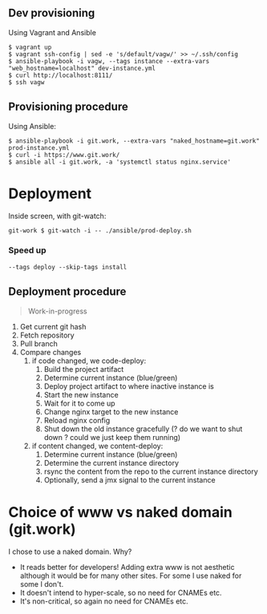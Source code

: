 
## Dev provisioning

Using Vagrant and Ansible

```
$ vagrant up
$ vagrant ssh-config | sed -e 's/default/vagw/' >> ~/.ssh/config
$ ansible-playbook -i vagw, --tags instance --extra-vars "web_hostname=localhost" dev-instance.yml
$ curl http://localhost:8111/
$ ssh vagw
```

## Provisioning procedure

Using Ansible:

```
$ ansible-playbook -i git.work, --extra-vars "naked_hostname=git.work" prod-instance.yml
$ curl -i https://www.git.work/
$ ansible all -i git.work, -a 'systemctl status nginx.service'
```

# Deployment
Inside screen, with git-watch:

```
git-work $ git-watch -i -- ./ansible/prod-deploy.sh
```

### Speed up

`--tags deploy --skip-tags install`

## Deployment procedure

> Work-in-progress

1. Get current git hash
2. Fetch repository
3. Pull branch
4. Compare changes
    1. if code changed, we code-deploy:
        1. Build the project artifact
        2. Determine current instance (blue/green)
        3. Deploy project artifact to where inactive instance is
        4. Start the new instance
        5. Wait for it to come up
        6. Change nginx target to the new instance
        7. Reload nginx config
        8. Shut down the old instance gracefully (? do we want to shut down ? could we just keep them running)
    2. if content changed, we content-deploy:
        1. Determine current instance (blue/green)
        2. Determine the current instance directory
        3. rsync the content from the repo to the current instance directory
        4. Optionally, send a jmx signal to the current instance

# Choice of www vs naked domain (git.work)

I chose to use a naked domain. Why?

- It reads better for developers! Adding extra www is not aesthetic
   although it would be for many other sites. For some I use naked for some I don't.
- It doesn't intend to hyper-scale, so no need for CNAMEs etc.
- It's non-critical, so again no need for CNAMEs etc.


